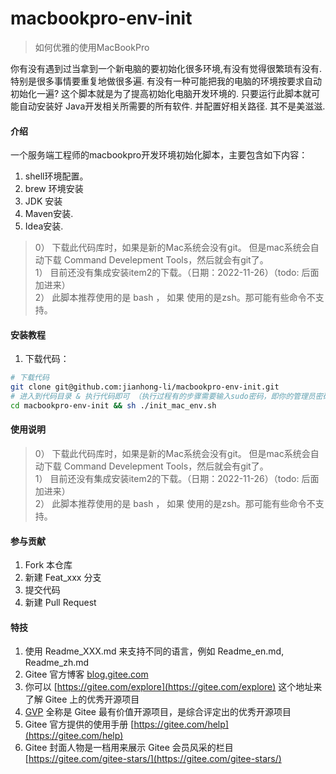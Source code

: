 # macbookpro-env-init

> 如何优雅的使用MacBookPro

你有没有遇到过当拿到一个新电脑的要初始化很多环境,有没有觉得很繁琐有没有. 特别是很多事情要重复地做很多遍. 有没有一种可能把我的电脑的环境按要求自动初始化一遍? 这个脚本就是为了提高初始化电脑开发环境的. 只要运行此脚本就可能自动安装好 Java开发相关所需要的所有软件. 并配置好相关路径. 其不是美滋滋. 

#### 介绍

一个服务端工程师的macbookpro开发环境初始化脚本，主要包含如下内容：
1. shell环境配置。
2. brew 环境安装
3. JDK 安装
4. Maven安装.
5. Idea安装.

> 0） 下载此代码库时，如果是新的Mac系统会没有git。 但是mac系统会自动下载 Command Develepment Tools，然后就会有git了。 <br>
> 1） 目前还没有集成安装item2的下载。（日期：2022-11-26）（todo: 后面加进来）<br>
> 2） 此脚本推荐使用的是 bash ， 如果 使用的是zsh。那可能有些命令不支持。 <br>


#### 安装教程

1.  下载代码：

```bash
# 下载代码
git clone git@github.com:jianhong-li/macbookpro-env-init.git
# 进入到代码目录 & 执行代码即可 （执行过程有的步骤需要输入sudo密码，即你的管理员密码）
cd macbookpro-env-init && sh ./init_mac_env.sh
```

#### 使用说明

> 0） 下载此代码库时，如果是新的Mac系统会没有git。 但是mac系统会自动下载 Command Develepment Tools，然后就会有git了。 <br>
> 1） 目前还没有集成安装item2的下载。（日期：2022-11-26）（todo: 后面加进来）<br>
> 2） 此脚本推荐使用的是 bash ， 如果 使用的是zsh。那可能有些命令不支持。 <br>

#### 参与贡献

1.  Fork 本仓库
2.  新建 Feat_xxx 分支
3.  提交代码
4.  新建 Pull Request


#### 特技

1.  使用 Readme\_XXX.md 来支持不同的语言，例如 Readme\_en.md, Readme\_zh.md
2.  Gitee 官方博客 [blog.gitee.com](https://blog.gitee.com)
3.  你可以 [https://gitee.com/explore](https://gitee.com/explore) 这个地址来了解 Gitee 上的优秀开源项目
4.  [GVP](https://gitee.com/gvp) 全称是 Gitee 最有价值开源项目，是综合评定出的优秀开源项目
5.  Gitee 官方提供的使用手册 [https://gitee.com/help](https://gitee.com/help)
6.  Gitee 封面人物是一档用来展示 Gitee 会员风采的栏目 [https://gitee.com/gitee-stars/](https://gitee.com/gitee-stars/)

